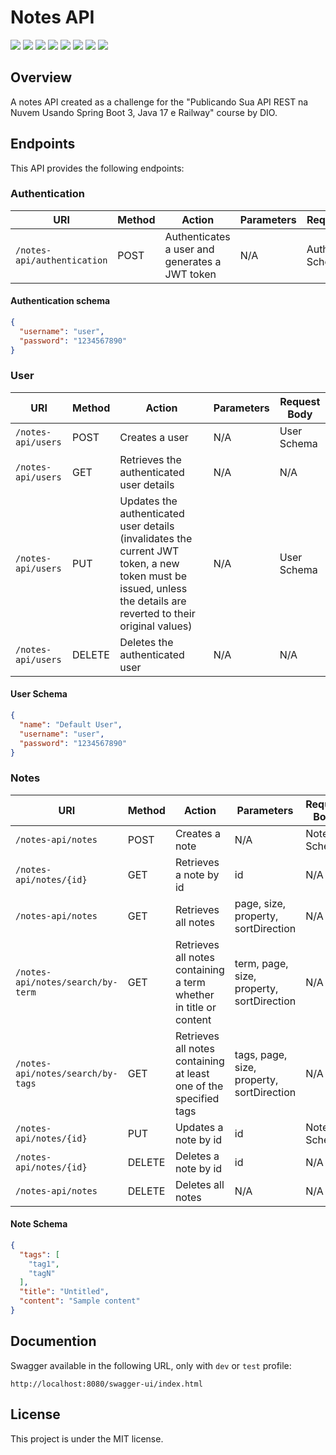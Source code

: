 # Notes API

<div style="display:inline-block">
        <picture>
                <source media="(prefers-color-scheme: light)" srcset="https://img.shields.io/badge/Java-black?style=for-the-badge&logo=OpenJDK&logoColor=white">
                <img src="https://img.shields.io/badge/Java-white?style=for-the-badge&logo=OpenJDK&logoColor=black" />
        </picture>
        <picture>
                <source media="(prefers-color-scheme: light)" srcset="https://img.shields.io/badge/Gradle-black?style=for-the-badge&logo=Gradle&logoColor=white">
                <img src="https://img.shields.io/badge/Gradle-white?style=for-the-badge&logo=Gradle&logoColor=black" />
        </picture>
        <picture>
                <source media="(prefers-color-scheme: light)" srcset="https://img.shields.io/badge/Spring_Boot-black?style=for-the-badge&logo=SpringBoot&logoColor=white">
                <img src="https://img.shields.io/badge/Spring_Boot-white?style=for-the-badge&logo=SpringBoot&logoColor=black" />
        </picture>
	<picture>
                <source media="(prefers-color-scheme: light)" srcset="https://img.shields.io/badge/Spring_Security-black?style=for-the-badge&logo=SpringSecurity&logoColor=white">
                <img src="https://img.shields.io/badge/Spring_Security-white?style=for-the-badge&logo=SpringSecurity&logoColor=black" />
        </picture>
	<picture>
                <source media="(prefers-color-scheme: light)" srcset="https://img.shields.io/badge/JWT-black?style=for-the-badge&logo=JsonWebTokens&logoColor=white">
                <img src="https://img.shields.io/badge/JWT-white?style=for-the-badge&logo=JsonWebTokens&logoColor=black" />
        </picture>
	<picture>
                <source media="(prefers-color-scheme: light)" srcset="https://img.shields.io/badge/FlyWay-black?style=for-the-badge&logo=FlyWay&logoColor=white">
                <img src="https://img.shields.io/badge/FlyWay-white?style=for-the-badge&logo=FlyWay&logoColor=black" />
        </picture>
        <picture>
                <source media="(prefers-color-scheme: light)" srcset="https://img.shields.io/badge/Swagger-black?style=for-the-badge&logo=Swagger&logoColor=white">
                <img src="https://img.shields.io/badge/Swagger-white?style=for-the-badge&logo=Swagger&logoColor=black" />
        </picture>
        <picture>
                <source media="(prefers-color-scheme: light)" srcset="https://img.shields.io/badge/PostgreSQL-black?style=for-the-badge&logo=PostgreSQL&logoColor=white">
                <img src="https://img.shields.io/badge/PostgreSQL-white?style=for-the-badge&logo=PostgreSQL&logoColor=black" />
        </picture>
</div>

## Overview

A notes API created as a challenge for the "Publicando Sua API REST na Nuvem Usando Spring Boot 3, Java 17 e Railway" course by DIO.

## Endpoints

This API provides the following endpoints:

### Authentication

| URI                           | Method | Action                                         | Parameters | Request Body          |
| ----------------------------- | ------ | ---------------------------------------------- | ---------- | --------------------- |
| `/notes-api/authentication` | POST   | Authenticates a user and generates a JWT token | N/A        | Authentication Schema |

#### Authentication schema

```json
{
  "username": "user",
  "password": "1234567890"
}
```

### User

| URI                  | Method | Action                                                                                                                                                            | Parameters | Request Body |
| -------------------- | ------ | ----------------------------------------------------------------------------------------------------------------------------------------------------------------- | ---------- | ------------ |
| `/notes-api/users` | POST   | Creates a user                                                                                                                                                    | N/A        | User Schema  |
| `/notes-api/users` | GET    | Retrieves the authenticated user details                                                                                                                          | N/A        | N/A          |
| `/notes-api/users` | PUT    | Updates the authenticated user details (invalidates the current JWT token, a new token must be issued, unless the details are reverted to their original values) | N/A        | User Schema  |
| `/notes-api/users` | DELETE | Deletes the authenticated user                                                                                                                                    | N/A        | N/A          |

#### User Schema

```json
{
  "name": "Default User",
  "username": "user",
  "password": "1234567890"
}
```

### Notes

| URI                                 | Method | Action                                                             | Parameters                                | Request Body |
| ----------------------------------- | ------ | ------------------------------------------------------------------ | ----------------------------------------- | ------------ |
| `/notes-api/notes`                | POST   | Creates a note                                                     | N/A                                       | Note Schema  |
| `/notes-api/notes/{id}`           | GET    | Retrieves a note by id                                             | id                                        | N/A          |
| `/notes-api/notes`                | GET    | Retrieves all notes                                                | page, size, property, sortDirection       | N/A          |
| `/notes-api/notes/search/by-term` | GET    | Retrieves all notes containing a term whether in title or content | term, page, size, property, sortDirection | N/A          |
| `/notes-api/notes/search/by-tags` | GET    | Retrieves all notes containing at least one of the specified tags  | tags, page, size, property, sortDirection | N/A          |
| `/notes-api/notes/{id}`           | PUT    | Updates a note by id                                               | id                                        | Note Schema  |
| `/notes-api/notes/{id}`           | DELETE | Deletes a note by id                                               | id                                        | N/A          |
| `/notes-api/notes`                | DELETE | Deletes all notes                                                  | N/A                                       | N/A          |

#### Note Schema

```json
{
  "tags": [
    "tag1",
    "tagN"
  ],
  "title": "Untitled",
  "content": "Sample content"
}
```

## Documention

Swagger available in the following URL, only with `dev` or `test` profile:

```
http://localhost:8080/swagger-ui/index.html
```

## License

This project is under the MIT license.
